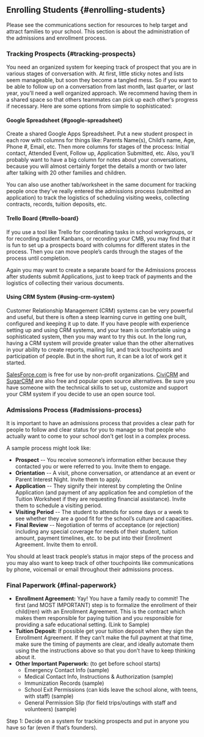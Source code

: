 ## Enrolling Students {#enrolling-students}

Please see the communications section for resources to help target and attract families to your school. This section is about the administration of the admissions and enrollment process.

### Tracking Prospects {#tracking-prospects}

You need an organized system for keeping track of prospect that you are in various stages of conversation with. At first, little sticky notes and lists seem manageable, but soon they become a tangled mess. So if you want to be able to follow up on a conversation from last month, last quarter, or last year, you’ll need a well organized approach. We recommend having them in a shared space so that others teammates can pick up each other’s progress if necessary. Here are some options from simple to sophisticated:

#### Google Spreadsheet {#google-spreadsheet}

Create a shared Google Apps Spreadsheet. Put a new student prospect in each row with columns for things like: Parents Name(s), Child’s name, Age, Phone #, Email, etc. Then more columns for stages of the process: Initial contact, Attended Event, Follow up, Application Submitted, etc. Also, you’ll probably want to have a big column for notes about your conversations, because you will almost certainly forget the details a month or two later after talking with 20 other families and children.

You can also use another tab/worksheet in the same document for tracking people once they’ve really entered the admissions process (submitted an application) to track the logistics of scheduling visiting weeks, collecting contracts, records, tuition deposits, etc.

#### Trello Board {#trello-board}

If you use a tool like Trello for coordinating tasks in school workgroups, or for recording student Kanbans, or recording your CMB, you may find that it is fun to set up a prospects board with columns for different states in the process. Then you can move people’s cards through the stages of the process until completion.

Again you may want to create a separate board for the Admissions process after students submit Applications, just to keep track of payments and the logistics of collecting their various documents.

#### Using CRM System {#using-crm-system}

Customer Relationship Management (CRM) systems can be very powerful and useful, but there is often a steep learning curve in getting one built, configured and keeping it up to date. If you have people with experience setting up and using CRM systems, and your team is comfortable using a sophisticated system, then you may want to try this out. In the long run, having a CRM system will provide greater value than the other alternatives in your ability to create reports, mailing list, and track touchpoints and participation of people. But in the short run, it can be a lot of work get it started.

[SalesForce.com](http://www.salesforce.com/) is free for use by non-profit organizations. [CiviCRM](https://civicrm.org/) and [SugarCRM](http://www.sugarcrm.com/) are also free and popular open source alternatives. Be sure you have someone with the technical skills to set up, customize and support your CRM system if you decide to use an open source tool.

### Admissions Process {#admissions-process}

It is important to have an admissions process that provides a clear path for people to follow and clear status for you to manage so that people who actually want to come to your school don’t get lost in a complex process.

A sample process might look like:

*   **Prospect** -- You receive someone’s information either because they contacted you or were referred to you. Invite them to engage.
*   **Orientation** -- A visit, phone conversation, or attendance at an event or Parent Interest Night. Invite them to apply.
*   **Application** -- They signify their interest by completing the Online Application (and payment of any application fee and completion of the Tuition Worksheet if they are requesting financial assistance). Invite them to schedule a visiting period.
*   **Visiting Period** -- The student to attends for some days or a week to see whether they are a good fit for the school’s culture and capacities.
*   **Final Review** -- Negotiation of terms of acceptance (or rejection) including any special coverage for needs of their student, tuition amount, payment timelines, etc. to be put into their Enrollment Agreement. Invite them to enroll.

You should at least track people’s status in major steps of the process and you may also want to keep track of other touchpoints like communications by phone, voicemail or email throughout their admissions process.

### Final Paperwork {#final-paperwork}

*   **Enrollment Agreement:** Yay! You have a family ready to commit! The first (and MOST IMPORTANT) step is to formalize the enrollment of their child(ren) with an Enrollment Agreement. This is the contract which makes them responsible for paying tuition and you responsible for providing a safe educational setting. (Link to Sample)
*   **Tuition Deposit:** If possible get your tuition deposit when they sign the Enrollment Agreement. If they can’t make the full payment at that time, make sure the timing of payments are clear, and ideally automate them using the the instructions above so that you don’t have to keep thinking about it.
*   **Other Important Paperwork:** (to get before school starts)
    *   Emergency Contact Info (sample)
    *   Medical Contact Info, Instructions & Authorization (sample)
    *   Immunization Records (sample)
    *   School Exit Permissions (can kids leave the school alone, with teens, with staff) (sample)
    *   General Permission Slip (for field trips/outings with staff and volunteers) (sample)

Step 1: Decide on a system for tracking prospects and put in anyone you have so far (even if that’s founders).